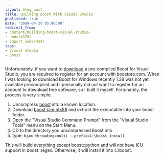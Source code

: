 ```yaml
---
layout: blog_post
title: Building Boost With Visual Studio
published: true
date: '2009-04-29 05:00:00'
redirect_from:
- content/building-boost-visual-studio/
- node/4376/
- import_node/414/
tags:
- Visual Studio
- Boost
---
```


Unfortunately, if you want to [download](http://www.boostpro.com/download) a pre-compiled Boost for Visual Studio, you are required to register for an account with boostpro.com. When I was looking to download Boost for Windows recently 1.38 was not yet available precompiled and I personally did not want to register for an account to download free software, so I built it myself. Fortunately, the process is very simple:

1.  Uncompress [boost](http://sourceforge.net/project/showfiles.php?group_id=7586&package_id=8041) into a known location.
2.  Download [boost-jam ntx86](http://sourceforge.net/project/showfiles.php?group_id=7586&package_id=72941) and extract the executable into your boost folder.
3.  Open the "Visual Studio Command Prompt" from the "Visual Studio Tools" menu on the Start Menu.
4.  CD to the directory you uncompressed Boost into.
5.  type: `bjam threading=multi --prefix=C:\boost install`

This will build everything except boost::python and will not have ICU support in boost::regex. Otherwise, it will install it into c:\\boost.
